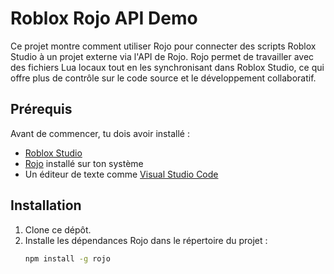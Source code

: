 # Roblox Rojo API Demo

Ce projet montre comment utiliser Rojo pour connecter des scripts Roblox Studio à un projet externe via l'API de Rojo. Rojo permet de travailler avec des fichiers Lua locaux tout en les synchronisant dans Roblox Studio, ce qui offre plus de contrôle sur le code source et le développement collaboratif.

## Prérequis

Avant de commencer, tu dois avoir installé :

- [Roblox Studio](https://www.roblox.com/create)
- [Rojo](https://rojo.space/) installé sur ton système
- Un éditeur de texte comme [Visual Studio Code](https://code.visualstudio.com/)

## Installation

1. Clone ce dépôt.
2. Installe les dépendances Rojo dans le répertoire du projet :
   ```bash
   npm install -g rojo
